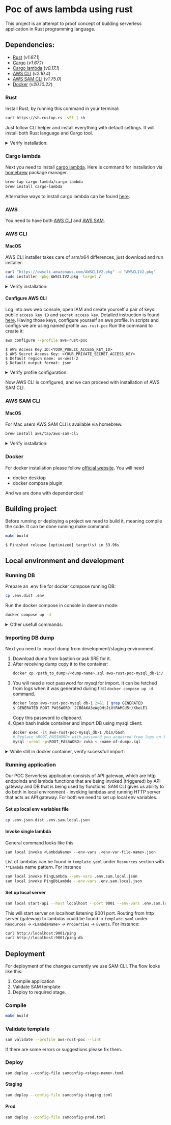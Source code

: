 # Poc of aws lambda using rust
This project is an attempt to proof concept of building serverless application in Rust programming language.

## Dependencies:
- [Rust](https://www.rust-lang.org/) (*v1.67.1*)
- [Cargo](https://doc.rust-lang.org/cargo/) (*v1.67.1*)
- [Cargo lambda](https://www.cargo-lambda.info/) (*v0.17.1*)
- [AWS CLI](https://docs.aws.amazon.com/cli/latest/userguide/cli-chap-welcome.html) (*v2.10.4*)
- [AWS SAM CLI](https://docs.aws.amazon.com/serverless-application-model/latest/developerguide/what-is-sam.html) (*v1.75.0*)
- [Docker](https://www.docker.com/) (*v20.10.22*)

### Rust
Install Rust, by running this command in your terminal:
```bash
curl https://sh.rustup.rs -sSf | sh
```
Just follow CLI helper and install everything with default settings. It will install both Rust language and Cargo tool.


<details>
<summary>
Verify installation:
</summary>

```bash
which rustc
```
```
$ /Users/victorshinkevich/.cargo/bin/rustc
```
```bash
rustc --version
```
```
$ rustc 1.67.1 (d5a82bbd2 2023-02-07)
```
```bash
which cargo
```
```
$ /Users/victorshinkevich/.cargo/bin/cargo
```
```bash
cargo --version
```
```
$ cargo 1.67.1 (8ecd4f20a 2023-01-10)
```
</details>

### Cargo lambda
Next you need to install [cargo lambda](https://www.cargo-lambda.info/guide/what-is-cargo-lambda.html).
Here is command for installation via [homebrew](https://brew.sh/) package manager.
```bash
brew tap cargo-lambda/cargo-lambda
brew install cargo-lambda
```
Alternative ways to install cargo lambda can be found [here](https://www.cargo-lambda.info/guide/installation.html#with-nix).

### AWS
You need to have both [AWS CLI](https://docs.aws.amazon.com/cli/latest/userguide/getting-started-install.html) and [AWS SAM](https://docs.aws.amazon.com/serverless-application-model/latest/developerguide/install-sam-cli.html).
### AWS CLI
#### MacOS
AWS CLI installer takes care of arm/x64 differences, just download and run installer.
```bash
curl "https://awscli.amazonaws.com/AWSCLIV2.pkg" -o "AWSCLIV2.pkg"
sudo installer -pkg AWSCLIV2.pkg -target /
```

<details>
<summary>
Verify installation:
</summary>

```bash
which aws
```
```
$ /usr/local/bin/aws 
```
```bash
aws --version
```
```
$ aws-cli/2.10.4 Python/3.9.11 Darwin/22.3.0 exe/x86_64 prompt/off
```
**Note**: output will be different depending on your OS and CPU architecture.
</details>

#### Configure AWS CLI
Log into aws web console, open IAM and create yourself a pair of keys: public `access key ID` and `secret access key`. Detailed instruction is found [here](https://docs.aws.amazon.com/cli/latest/userguide/getting-started-prereqs.html).
Having those keys, configure yourself an aws profile. In scripts and configs we are using named profile `aws-rust-poc` Run the command to create it:
```bash
aws configure --profile aws-rust-poc
```
```
$ AWS Access Key ID:<YOUR_PUBLIC_ACCESS_KEY_ID>
$ AWS Secret Access Key: <YOUR_PRIVATE_SECRET_ACCESS_KEY>
$ Default region name: us-west-2
$ Default output format: json
```
<details>
<summary>
Verify profile configuration:
</summary>

```bash
cat ~/.aws/credentials
```
```
$ [aws-rust-poc]
$ aws_access_key_id = <YOUR_PUBLIC_ACCESS_KEY_ID>
$ aws_secret_access_key = <YOUR_PRIVATE_SECRET_ACCESS_KEY>
```
</details>

Now AWS CLI is configured, and we can proceed with installation of AWS SAM CLI.

### AWS SAM CLI
#### MacOS
For Mac users AWS SAM CLI is available via homebrew.
```bash
brew install aws/tap/aws-sam-cli
```

<details>
<summary>Verify installation:</summary>

```bash
which sam
```
```
$ /opt/homebrew/bin/sam
```
```bash
sam --version
```
```
SAM CLI, version 1.75.0
```
</details>

### Docker
For docker installation please follow [official website](https://docs.docker.com/desktop/install/mac-install/).
You will need
- docker desktop
- docker compose plugin

And we are done with dependencies!

## Building project
Before running or deploying a project we need to build it, meaning compile the code.
It can be done running make command:
```bash
make build
```
```
$ Finished release [optimized] target(s) in 53.96s
```

## Local environment and development
### Running DB
Prepare an .env file for docker compose running DB:
```bash
cp .env.dist .env
```
Run the docker compose in console in daemon mode:
```bash
docker compose up -d
```


<details>
<summary>Other usefull commands:
</summary>

List containers running
```bash
docker compose ps
```
Shut down container
```bash
docker compose down #
```
To shut down container and remove volumes - persisted databases and tables.
```bash
docker compose down -v
```
</details>

### Importing DB dump
Next you need to import dump from development/staging environment.
1. Download dump from bastion or ask SRE for it.
2. After receiving dump copy it to the container:
    ```bash
    docker cp <path_to_dump>/<dump-name>.sql aws-rust-poc-mysql_db-1:/
    ```
3. You will need a root password for mysql for import. It can be fetched from logs when it was generated during first `docker compose up -d` command.
    ```bash
   docker logs aws-rust-poc-mysql_db-1 2>&1 | grep GENERATED
   $ GENERATED ROOT PASSWORD: 2CB0A6A3eWgQHtJiVtRAMCd5r/XheLE1
   ```
   Copy this password to clipboard.
4. Open bash inside container and import DB using mysql client:
    ```bash
   docker exec -it aws-rust-poc-mysql_db-1 /bin/bash
   # Replace <ROOT_PASSWORD> with password you acquired from logs on the previous step.
   mysql -uroot -p<ROOT_PASSWORD> zuka < <name-of-dump>.sql
    ```
<details>
<summary>While still in docker container, verify sucessfull import:</summary>

Connect to db via mysql client.
```bash
mysql -uzuka -pzuka
```
You should see `zuka` there:
```SQL
SHOW DATABASES;
```
You should see a list of tables:
```SQL
USE ZUKA;
SHOW TABLES; 
```
</details>

### Running application
Our POC Serverless application consists of API gateway, which are http endpoinds and lambda functions that are being invoked (triggered) by API gateway and DB that is being used by functions.
SAM CLI gives us ability to do both in local environment - invoking lambdas and running HTTP server that acts as API gateway.
For both we need to set up local env variables.
#### Set up local env variables file
```bash
cp .env.json.dist .env.sam.local.json
```
#### Invoke single lambda
General command looks like this
```
sam local invoke <LambdaName> --env-vars .<env-var-file-name>.json
```
List of lambdas can be found in `template.yaml` under `Resources` section with `**Lambda` name pattern.
For instance
```bash
sam local invoke PingLambda --env-vars .env.sam.local.json
sam local invoke PingDbLambda --env-vars .env.sam.local.json
```

#### Set up local server
```bash
sam local start-api --host localhost --port 9001 --env-vars .env.sam.local.json
```
This will start server on localhost listening 9001 port.
Routing from http server (gateway) to lambdas could be found in `template.yaml` under `Resources` -> `<LambdaName>` -> `Properties` -> `Events`.
For instance:
```bash
curl http://localhost:9001/ping
curl http://localhost:9001/ping-db
```


## Deployment
For deployment of the changes currently we use SAM CLI.
The flow looks like this:
1. Compile application
2. Validate SAM template
3. Deploy to required stage.

### Compile
```bash
make build
```
### Validate template
```bash
sam validate --profile aws-rust-poc --lint
```
If there are some errors or suggestions please fix them.
### Deploy
```
sam deploy --config-file samconfig-<stage-name>.toml
```
#### Staging
```bash
sam deploy --config-file samconfig-staging.toml
```
#### Prod
```bash
sam deploy --config-file samconfig-prod.toml
```